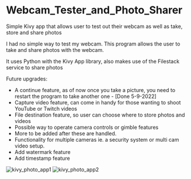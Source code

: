 # Webcam_Tester_and_Photo_Sharer
Simple Kivy app that allows user to test out their webcam as well as take, store and share photos


I had no simple way to test my webcam.  This program allows the user to take and share 
photos with the webcam.

It uses Python with the Kivy App library, also makes use of the Filestack service to share photos

Future upgrades:
  * A continue feature, as of now once you take a picture, you need to restart the program to take another one - [Done 5-9-2022]
  * Capture video feature, can come in handy for those wanting to shoot YouTube or Twitch videos
  * File destination feature, so user can choose where to store photos and videos
  * Possible way to operate camera controls or gimble features
  * More to be added after these are handled.
  * Functionality for multiple cameras ie. a security system or multi cam video setup.
  * Add watermark feature
  * Add timestamp feature


![kivy_photo_app1](https://user-images.githubusercontent.com/98727234/167533586-c5bba601-2995-45ab-bee8-9d84538d0bf5.png)
![kivy_photo_app2](https://user-images.githubusercontent.com/98727234/167533606-23c1f696-a05a-40cf-91a6-6a680ff04488.png)
